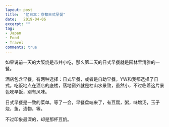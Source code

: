 ```yaml
---
layout: post
title:  "忆日本：京都日式早餐"
date:   2019-04-06
excerpt: ""
tag:
- Japan
- Food
- Travel
comments: true
---
```


如果说前一天的大阪烧是市井小吃，那么第二天的日式早餐就是园林里清雅的一餐。

酒店包含早餐，有两种选择：日式早餐，或者是自助早餐。YW和我都选择了日式。吃饭地点在酒店的底楼，落地窗外就是枯山水景致，虽然小，不过临着这片景色吃早饭，别有风味。

日式早餐是一致的菜单。等了一会，早餐盘端来了，有豆腐，粥，味增汤，玉子烧，鱼，渍物，等。

不过印象最深的，却是那杯豆奶。
